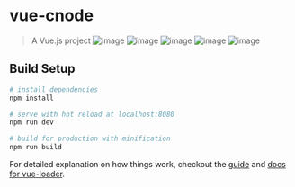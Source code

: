 # vue-cnode

> A Vue.js project
![image](https://github.com/MsCtrl0/vue-cnodejs/raw/master/readmeImg/1.png)
![image](https://github.com/MsCtrl0/vue-cnodejs/raw/master/readmeImg/2.png)
![image](https://github.com/MsCtrl0/vue-cnodejs/raw/master/readmeImg/3.png)
![image](https://github.com/MsCtrl0/vue-cnodejs/raw/master/readmeImg/4.png)
![image](https://github.com/MsCtrl0/vue-cnodejs/raw/master/readmeImg/5.png)

## Build Setup

``` bash
# install dependencies
npm install

# serve with hot reload at localhost:8080
npm run dev

# build for production with minification
npm run build
```

For detailed explanation on how things work, checkout the [guide](http://vuejs-templates.github.io/webpack/) and [docs for vue-loader](http://vuejs.github.io/vue-loader).

